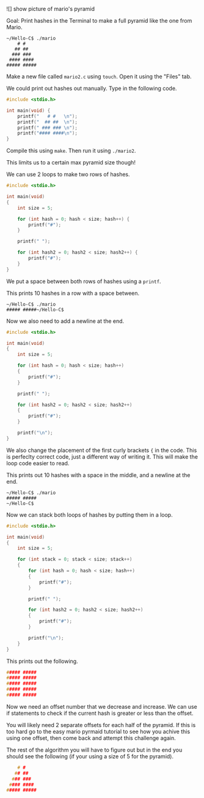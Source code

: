 ![] show picture of mario's pyramid

Goal: Print hashes in the Terminal to make a full pyramid like the one from Mario.

```
~/Hello-C$ ./mario
    # #
   ## ##
  ### ###
 #### ####
##### #####
```

Make a new file called `mario2.c` using `touch`. Open it using the "Files" tab.

We could print out hashes out manually. Type in the following code.

```c
#include <stdio.h>

int main(void) {
	printf("   # #   \n");
	printf("  ## ##  \n");
	printf(" ### ### \n");
	printf("#### ####\n");
}
```

Compile this using `make`. Then run it using `./mario2`.

This limits us to a certain max pyramid size though!

We can use 2 loops to make two rows of hashes.

```c
#include <stdio.h>

int main(void)
{
	int size = 5;

	for (int hash = 0; hash < size; hash++) {
        printf("#");
    }

	printf(" ");

	for (int hash2 = 0; hash2 < size; hash2++) {
        printf("#");
    }
}
```

We put a space between both rows of hashes using a `printf`.

This prints 10 hashes in a row with a space between.

```
~/Hello-C$ ./mario
##### #####~/Hello-C$
```

Now we also need to add a newline at the end.

```c
#include <stdio.h>

int main(void)
{
	int size = 5;

	for (int hash = 0; hash < size; hash++)
    {
        printf("#");
    }

	printf(" ");

	for (int hash2 = 0; hash2 < size; hash2++)
    {
        printf("#");
    }

	printf("\n");
}
```

We also change the placement of the first curly brackets `{` in the code. This is perfeclty correct code, just a different way of writing it. This will make the loop code easier to read.

This prints out 10 hashes with a space in the middle, and a newline at the end.

```
~/Hello-C$ ./mario
##### #####
~/Hello-C$ 
```

Now we can stack both loops of hashes by putting them in a loop.

```c
#include <stdio.h>

int main(void)
{
	int size = 5;

	for (int stack = 0; stack < size; stack++)
	{
		for (int hash = 0; hash < size; hash++)
		{
			printf("#");
		}

		printf(" ");

		for (int hash2 = 0; hash2 < size; hash2++)
		{
			printf("#");
		}

		printf("\n");
	}
}
```

This prints out the following.

```c
##### #####
##### #####
##### #####
##### #####
##### #####
```

Now we need an offset number that we decrease and increase. We can use if statements to check if the current hash is greater or less than the offset. 

You will likely need 2 separate offsets for each half of the pyramid. If this is too hard go to the easy mario pyrmaid tutorial to see how you achive this using one offset, then come back and attempt this challenge again.

The rest of the algorithm you will have to figure out but in the end you should see the following (if your using a size of 5 for the pyramid).

```c
    # #    
   ## ##
  ### ###
 #### ####
##### #####
```